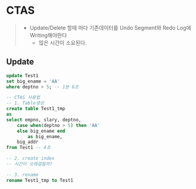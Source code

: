 # CTAS

> - Update/Delete 할때 마다 기존데이터를 Undo Segment와 Redo Log에 Writing해야한다
>   - 많은 시간이 소요된다.

## Update

```sql
update Test1
set big_ename = 'AA'
where deptno > 5; -- 1분 6초

-- CTAS 사용법
-- 1. Table생성
create table Test1_tmp
as
select empno, slary, deptno,
	case when(deptno > 5) then 'AA'
	else big_ename end
    	as big_ename,
	big_addr
from Test1 -- 4초

-- 2. create index
-- 시간이 오래걸릴까?

-- 3. rename
rename Test1_tmp to Test1
```





























